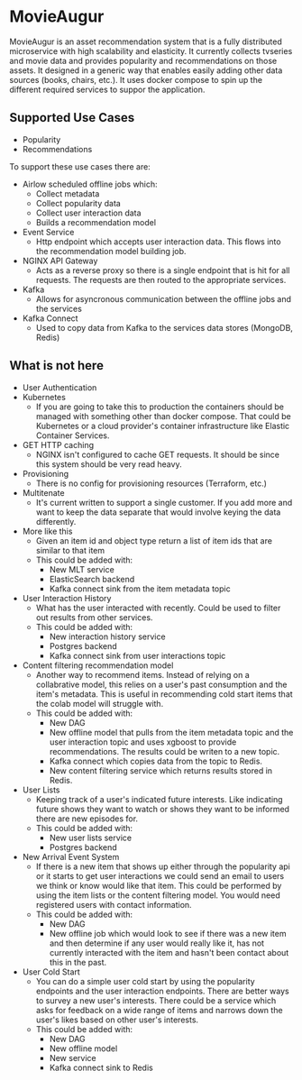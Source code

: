 # MovieAugur

MovieAugur is an asset recommendation system that is a fully distributed microservice with high scalability and 
elasticity. It currently collects tvseries and movie data and provides popularity and recommendations on those assets.
It designed in a generic way that enables easily adding other data sources (books, chairs, etc.). It uses docker compose
to spin up the different required services to suppor the application. 

## Supported Use Cases
* Popularity
* Recommendations

To support these use cases there are:
* Airlow scheduled offline jobs which:
  * Collect metadata
  * Collect popularity data
  * Collect user interaction data
  * Builds a recommendation model
* Event Service
  * Http endpoint which accepts user interaction data. This flows into the recommendation model building job.
* NGINX API Gateway
  * Acts as a reverse proxy so there is a single endpoint that is hit for all requests. The requests are then routed
    to the appropriate services.
* Kafka
  * Allows for asyncronous communication between the offline jobs and the services
* Kafka Connect
  * Used to copy data from Kafka to the services data stores (MongoDB, Redis) 

## What is not here
* User Authentication
* Kubernetes
  * If you are going to take this to production the containers should be managed with something other than
    docker compose. That could be Kubernetes or a cloud provider's container infrastructure like Elastic Container Services.
* GET HTTP caching
  * NGINX isn't configured to cache GET requests. It should be since this system should be very read heavy.
* Provisioning
  * There is no config for provisioning resources (Terraform, etc.)
* Multitenate
  * It's current written to support a single customer. If you add more and want to keep the data separate that would
    involve keying the data differently.
* More like this
  * Given an item id and object type return a list of item ids that are similar to that item
  * This could be added with:
    * New MLT service
    * ElasticSearch backend
    * Kafka connect sink from the item metadata topic
* User Interaction History
  * What has the user interacted with recently. Could be used to filter out results from other services.
  * This could be added with:
    * New interaction history service
    * Postgres backend
    * Kafka connect sink from user interactions topic
* Content filtering recommendation model
  * Another way to recommend items. Instead of relying on a collabrative model, this relies on a user's past consumption
    and the item's metadata. This is useful in recommending cold start items that the colab model will struggle with.
  * This could be added with:
    * New DAG
    * New offline model that pulls from the item metadata topic and the user interaction topic and uses xgboost to
      provide recommendations. The results could be writen to a new topic.
    * Kafka connect which copies data from the topic to Redis.
    * New content filtering service which returns results stored in Redis.
* User Lists
  * Keeping track of a user's indicated future interests. Like indicating future shows they want to watch or shows they 
    want to be informed there are new episodes for.
  * This could be added with:
    * New user lists service
    * Postgres backend
* New Arrival Event System
  * If there is a new item that shows up either through the popularity api or it starts to get user interactions we
    could send an email to users we think or know would like that item. This could be performed by using the item lists
    or the content filtering model. You would need registered users with contact information.
  * This could be added with: 
    * New DAG
    * New offline job which would look to see if there was a new item and then determine if any user would really like
      it, has not currently interacted with the item and hasn't been contact about this in the past.
* User Cold Start
  * You can do a simple user cold start by using the popularity endpoints and the user interaction endpoints. There
    are better ways to survey a new user's interests. There could be a service which asks for feedback on a wide range
    of items and narrows down the user's likes based on other user's interests.
  * This could be added with:
    * New DAG
    * New offline model
    * New service
    * Kafka connect sink to Redis